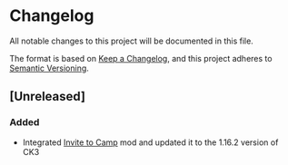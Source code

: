# Changelog

All notable changes to this project will be documented in this file.

The format is based on [Keep a Changelog](https://keepachangelog.com/en/1.1.0/),
and this project adheres to [Semantic Versioning](https://semver.org/spec/v2.0.0.html).

## [Unreleased]

### Added

- Integrated [Invite to Camp](https://steamcommunity.com/sharedfiles/filedetails/?id=3372248540) mod and updated it to the 1.16.2 version of CK3
